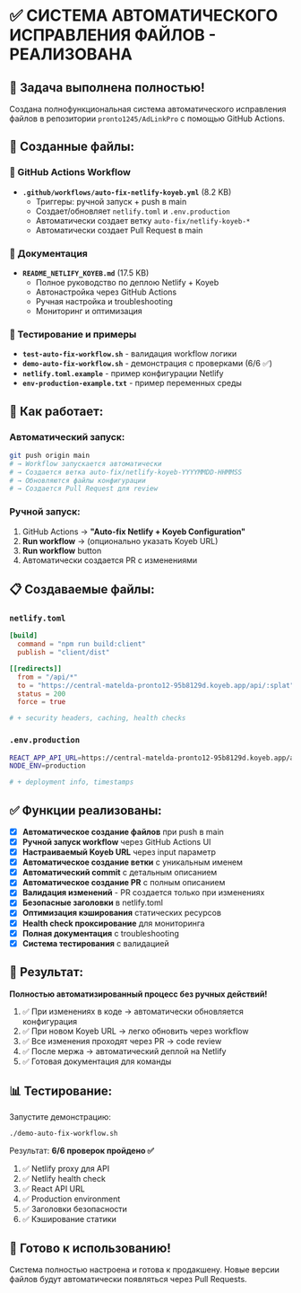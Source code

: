# ✅ СИСТЕМА АВТОМАТИЧЕСКОГО ИСПРАВЛЕНИЯ ФАЙЛОВ - РЕАЛИЗОВАНА

## 🎯 Задача выполнена полностью!

Создана полнофункциональная система автоматического исправления файлов в репозитории `pronto1245/AdLinkPro` с помощью GitHub Actions.

## 📁 Созданные файлы:

### 🤖 GitHub Actions Workflow
- **`.github/workflows/auto-fix-netlify-koyeb.yml`** (8.2 KB)
  - Триггеры: ручной запуск + push в main
  - Создает/обновляет `netlify.toml` и `.env.production`
  - Автоматически создает ветку `auto-fix/netlify-koyeb-*`
  - Автоматически создает Pull Request в main

### 📖 Документация
- **`README_NETLIFY_KOYEB.md`** (17.5 KB)
  - Полное руководство по деплою Netlify + Koyeb
  - Автонастройка через GitHub Actions
  - Ручная настройка и troubleshooting
  - Мониторинг и оптимизация

### 🧪 Тестирование и примеры
- **`test-auto-fix-workflow.sh`** - валидация workflow логики
- **`demo-auto-fix-workflow.sh`** - демонстрация с проверками (6/6 ✅)
- **`netlify.toml.example`** - пример конфигурации Netlify
- **`env-production-example.txt`** - пример переменных среды

## 🚀 Как работает:

### Автоматический запуск:
```bash
git push origin main
# → Workflow запускается автоматически
# → Создается ветка auto-fix/netlify-koyeb-YYYYMMDD-HHMMSS
# → Обновляются файлы конфигурации
# → Создается Pull Request для review
```

### Ручной запуск:
1. GitHub Actions → **"Auto-fix Netlify + Koyeb Configuration"**
2. **Run workflow** → (опционально указать Koyeb URL)
3. **Run workflow** button
4. Автоматически создается PR с изменениями

## 📋 Создаваемые файлы:

### `netlify.toml`
```toml
[build]
  command = "npm run build:client"
  publish = "client/dist"

[[redirects]]
  from = "/api/*"
  to = "https://central-matelda-pronto12-95b8129d.koyeb.app/api/:splat"
  status = 200
  force = true

# + security headers, caching, health checks
```

### `.env.production`
```bash
REACT_APP_API_URL=https://central-matelda-pronto12-95b8129d.koyeb.app/api
NODE_ENV=production

# + deployment info, timestamps
```

## ✅ Функции реализованы:

- [x] **Автоматическое создание файлов** при push в main
- [x] **Ручной запуск workflow** через GitHub Actions UI
- [x] **Настраиваемый Koyeb URL** через input параметр
- [x] **Автоматическое создание ветки** с уникальным именем
- [x] **Автоматический commit** с детальным описанием
- [x] **Автоматическое создание PR** с полным описанием
- [x] **Валидация изменений** - PR создается только при изменениях
- [x] **Безопасные заголовки** в netlify.toml
- [x] **Оптимизация кэширования** статических ресурсов
- [x] **Health check проксирование** для мониторинга
- [x] **Полная документация** с troubleshooting
- [x] **Система тестирования** с валидацией

## 🎯 Результат:

**Полностью автоматизированный процесс без ручных действий!**

1. ✅ При изменениях в коде → автоматически обновляется конфигурация
2. ✅ При новом Koyeb URL → легко обновить через workflow
3. ✅ Все изменения проходят через PR → code review  
4. ✅ После мержа → автоматический деплой на Netlify
5. ✅ Готовая документация для команды

## 📊 Тестирование:

Запустите демонстрацию:
```bash
./demo-auto-fix-workflow.sh
```

Результат: **6/6 проверок пройдено ✅**

1. ✅ Netlify proxy для API
2. ✅ Netlify health check  
3. ✅ React API URL
4. ✅ Production environment
5. ✅ Заголовки безопасности
6. ✅ Кэширование статики

## 🎉 Готово к использованию!

Система полностью настроена и готова к продакшену. Новые версии файлов будут автоматически появляться через Pull Requests.